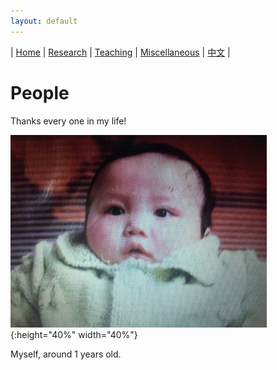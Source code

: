 ```yaml
---
layout: default
---
```

| [Home](index.md)  | [Research](research-en.md)    | [Teaching](teaching-en.md) | [Miscellaneous](miscellaneous-en.md)        | [中文](people-ch.md) |

# People

Thanks every one in my life!


![1](title.png){:height="40%" width="40%"}

Myself, around 1 years old.


<meta name="googlebot" content="noindex" />
